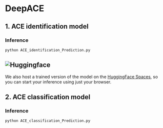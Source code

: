 # DeepACE

## 1. ACE identification model
### Inference
```pshell
python ACE_identification_Prediction.py 
```
## ![Huggingface](https://img.shields.io/badge/Hugging%20Face-Spaces-brightgreen)
We also host a trained version of the model on the [HuggingFace Spaces](https://huggingface.co/spaces/oucgc1996/DeepACE), so you can start your inference using just your browser.

## 2. ACE classification model
### Inference
```pshell
python ACE_classification_Prediction.py 
```

